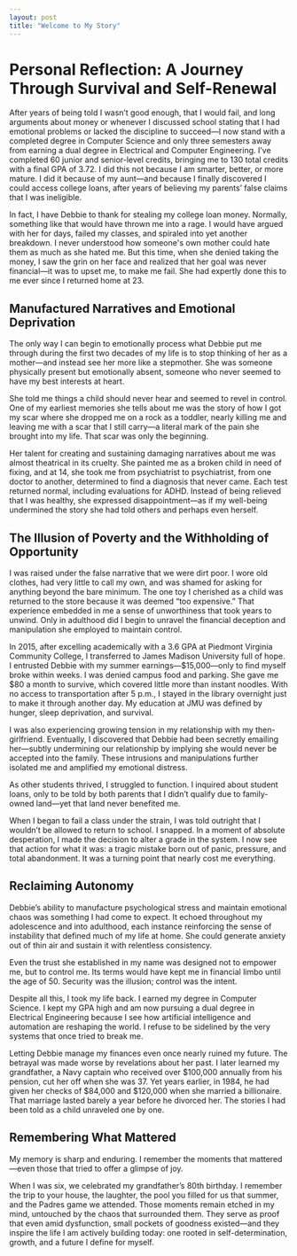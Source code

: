 ```yaml
---
layout: post
title: "Welcome to My Story"
---
```


# Personal Reflection: A Journey Through Survival and Self-Renewal

After years of being told I wasn’t good enough, that I would fail, and long arguments about money or whenever I discussed school stating that I had emotional problems or lacked the discipline to succeed—I now stand with a completed degree in Computer Science and only three semesters away from earning a dual degree in Electrical and Computer Engineering. I’ve completed 60 junior and senior-level credits, bringing me to 130 total credits with a final GPA of 3.72. I did this not because I am smarter, better, or more mature. I did it because of my aunt—and because I finally discovered I could access college loans, after years of believing my parents’ false claims that I was ineligible.

In fact, I have Debbie to thank for stealing my college loan money. Normally, something like that would have thrown me into a rage. I would have argued with her for days, failed my classes, and spiraled into yet another breakdown. I never understood how someone's own mother could hate them as much as she hated me. But this time, when she denied taking the money, I saw the grin on her face and realized that her goal was never financial—it was to upset me, to make me fail. She had expertly done this to me ever since I returned home at 23.

## Manufactured Narratives and Emotional Deprivation

The only way I can begin to emotionally process what Debbie put me through during the first two decades of my life is to stop thinking of her as a mother—and instead see her more like a stepmother. She was someone physically present but emotionally absent, someone who never seemed to have my best interests at heart.

She told me things a child should never hear and seemed to revel in control. One of my earliest memories she tells about me was the story of how I got my scar where she dropped me on a rock as a toddler, nearly killing me and leaving me with a scar that I still carry—a literal mark of the pain she brought into my life. That scar was only the beginning.

Her talent for creating and sustaining damaging narratives about me was almost theatrical in its cruelty. She painted me as a broken child in need of fixing, and at 14, she took me from psychiatrist to psychiatrist, from one doctor to another, determined to find a diagnosis that never came. Each test returned normal, including evaluations for ADHD. Instead of being relieved that I was healthy, she expressed disappointment—as if my well-being undermined the story she had told others and perhaps even herself.

## The Illusion of Poverty and the Withholding of Opportunity

I was raised under the false narrative that we were dirt poor. I wore old clothes, had very little to call my own, and was shamed for asking for anything beyond the bare minimum. The one toy I cherished as a child was returned to the store because it was deemed “too expensive.” That experience embedded in me a sense of unworthiness that took years to unwind. Only in adulthood did I begin to unravel the financial deception and manipulation she employed to maintain control.

In 2015, after excelling academically with a 3.6 GPA at Piedmont Virginia Community College, I transferred to James Madison University full of hope. I entrusted Debbie with my summer earnings—$15,000—only to find myself broke within weeks. I was denied campus food and parking. She gave me $80 a month to survive, which covered little more than instant noodles. With no access to transportation after 5 p.m., I stayed in the library overnight just to make it through another day. My education at JMU was defined by hunger, sleep deprivation, and survival.

I was also experiencing growing tension in my relationship with my then-girlfriend. Eventually, I discovered that Debbie had been secretly emailing her—subtly undermining our relationship by implying she would never be accepted into the family. These intrusions and manipulations further isolated me and amplified my emotional distress.

As other students thrived, I struggled to function. I inquired about student loans, only to be told by both parents that I didn’t qualify due to family-owned land—yet that land never benefited me.

When I began to fail a class under the strain, I was told outright that I wouldn’t be allowed to return to school. I snapped. In a moment of absolute desperation, I made the decision to alter a grade in the system. I now see that action for what it was: a tragic mistake born out of panic, pressure, and total abandonment. It was a turning point that nearly cost me everything.

## Reclaiming Autonomy

Debbie’s ability to manufacture psychological stress and maintain emotional chaos was something I had come to expect. It echoed throughout my adolescence and into adulthood, each instance reinforcing the sense of instability that defined much of my life at home. She could generate anxiety out of thin air and sustain it with relentless consistency.

Even the trust she established in my name was designed not to empower me, but to control me. Its terms would have kept me in financial limbo until the age of 50. Security was the illusion; control was the intent.

Despite all this, I took my life back. I earned my degree in Computer Science. I kept my GPA high and am now pursuing a dual degree in Electrical Engineering because I see how artificial intelligence and automation are reshaping the world. I refuse to be sidelined by the very systems that once tried to break me.

Letting Debbie manage my finances even once nearly ruined my future. The betrayal was made worse by revelations about her past. I later learned my grandfather, a Navy captain who received over $100,000 annually from his pension, cut her off when she was 37. Yet years earlier, in 1984, he had given her checks of $84,000 and $120,000 when she married a billionaire. That marriage lasted barely a year before he divorced her. The stories I had been told as a child unraveled one by one.

## Remembering What Mattered

My memory is sharp and enduring. I remember the moments that mattered—even those that tried to offer a glimpse of joy.

When I was six, we celebrated my grandfather’s 80th birthday. I remember the trip to your house, the laughter, the pool you filled for us that summer, and the Padres game we attended. Those moments remain etched in my mind, untouched by the chaos that surrounded them. They serve as proof that even amid dysfunction, small pockets of goodness existed—and they inspire the life I am actively building today: one rooted in self-determination, growth, and a future I define for myself.

